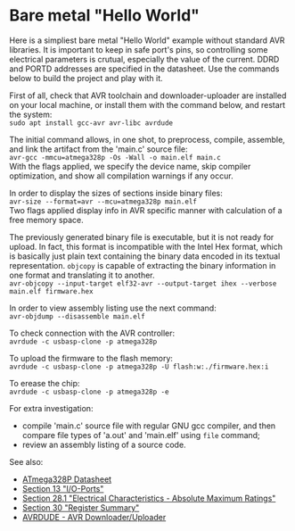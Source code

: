 # Bare metal "Hello World"  

Here is a simpliest bare metal "Hello World" example without standard AVR libraries. It is important to keep in safe port's pins, so controlling some electrical parameters is crutual, especially the value of the current. DDRD and PORTD addresses are specified in the datasheet. Use the commands below to build the project and play with it.  

First of all, check that AVR toolchain and downloader-uploader are installed on your local machine, or install them with the command below, and restart the system:  
 `sudo apt install gcc-avr avr-libc avrdude`  

The initial command allows, in one shot, to preprocess, compile, assemble, and link the artifact from the 'main.c' source file:  
 `avr-gcc -mmcu=atmega328p -Os -Wall -o main.elf main.c`  
With the flags applied, we specify the device name, skip compiler optimization, and show all compilation warnings if any occur.  

In order to display the sizes of sections inside binary files:  
 `avr-size --format=avr --mcu=atmega328p main.elf`  
Two flags applied display info in AVR specific manner with calculation of a free memory space.  

The previously generated binary file is executable, but it is not ready for upload. In fact, this format is incompatible with the Intel Hex format, which is basically just plain text containing the binary data encoded in its textual representation. `objcopy` is capable of extracting the binary information in one format and translating it to another.  
 `avr-objcopy --input-target elf32-avr --output-target ihex --verbose main.elf firmware.hex`  

In order to view assembly listing use the next command:  
 `avr-objdump --disassemble main.elf`  

To check connection with the AVR controller:  
 `avrdude -c usbasp-clone -p atmega328p`  

To upload the firmware to the flash memory:  
 `avrdude -c usbasp-clone -p atmega328p -U flash:w:./firmware.hex:i`  

To erease the chip:  
 `avrdude -c usbasp-clone -p atmega328p -e`  

For extra investigation:  
- compile 'main.c' source file with regular GNU gcc compiler, and then compare file types of 'a.out' and 'main.elf' using `file` command;  
- review an assembly listing of a source code.   

See also:  
- [ATmega328P Datasheet](https://ww1.microchip.com/downloads/en/DeviceDoc/Atmel-7810-Automotive-Microcontrollers-ATmega328P_Datasheet.pdf)  
- [Section 13 "I/O-Ports"](https://ww1.microchip.com/downloads/en/DeviceDoc/Atmel-7810-Automotive-Microcontrollers-ATmega328P_Datasheet.pdf#G1182902)  
- [Section 28.1 "Electrical Characteristics - Absolute Maximum Ratings"](https://ww1.microchip.com/downloads/en/DeviceDoc/Atmel-7810-Automotive-Microcontrollers-ATmega328P_Datasheet.pdf#G1411831)  
- [Section 30 "Register Summary"](https://ww1.microchip.com/downloads/en/DeviceDoc/Atmel-7810-Automotive-Microcontrollers-ATmega328P_Datasheet.pdf#G1446876)  
- [AVRDUDE - AVR Downloader/Uploader](https://www.nongnu.org/avrdude/)  

